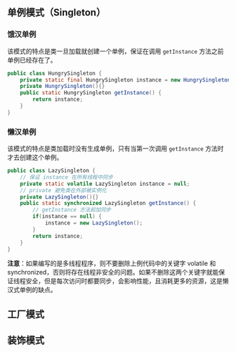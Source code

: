 ## 单例模式（Singleton）

### 饿汉单例

该模式的特点是类一旦加载就创建一个单例，保证在调用 `getInstance` 方法之前单例已经存在了。

```Java
public class HungrySingleton {
    private static final HungrySingleton instance = new HungrySingleton();
    private HungrySingleton(){}
    public static HungrySingleton getInstance() {
        return instance;
    }
}
```

### 懒汉单例

该模式的特点是类加载时没有生成单例，只有当第一次调用 `getInstance` 方法时才去创建这个单例。

```Java
public class LazySingleton {
    // 保证 instance 在所有线程中同步
    private static volatile LazySingleton instance = null;
    // private 避免类在外部被实例化
    private LazySingleton(){}
    public static synchronized LazySingleton getInstance() {
        // getInstance 方法前加同步
        if(instance == null) {
            instance = new LazySingleton();
        }
        return instance;
    }
}
```

**注意**：如果编写的是多线程程序，则不要删除上例代码中的关键字 volatile 和 synchronized，否则将存在线程非安全的问题。如果不删除这两个关键字就能保证线程安全，但是每次访问时都要同步，会影响性能，且消耗更多的资源，这是懒汉式单例的缺点。

## 工厂模式

## 装饰模式
